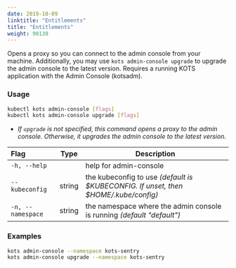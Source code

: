 ```yaml
---
date: 2019-10-09
linktitle: "Entitlements"
title: "Entitlements"
weight: 90130
---
```


Opens a proxy so you can connect to the admin console from your machine. Additionally, you may use `kots admin-console upgrade` to upgrade the admin console to the latest version. Requires a running KOTS application with the Admin Console (kotsadm).

### Usage
```bash
kubectl kots admin-console [flags]
kubectl kots admin-console upgrade [flags]
```

* _If `upgrade` is not specified, this command opens a proxy to the admin console. Otherwise, it upgrades the admin console to the latest version._

| Flag                 | Type | Description |
|:----------------------|------|-------------|
| `-h, --help`   |  |          help for admin-console |
| `--kubeconfig` | string |  the kubeconfig to use _(default is $KUBECONFIG. If unset, then $HOME/.kube/config)_ |
| `-n, --namespace` | string |   the namespace where the admin console is running _(default "default")_ |

### Examples
```bash
kots admin-console --namespace kots-sentry
kots admin-console upgrade --namespace kots-sentry
```